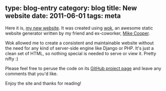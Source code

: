 type: blog-entry
category: blog
title: New website
date: 2011-06-01
tags: meta
---
Here it is, [my new website][mysite]. It was created using [wok][], an awesome
static website generator written by my friend and ex-coworker, 
[Mike Cooper][cooper].

[mysite]:http://robmd.net
[wok]:https://github.com/mythmon/wok
[cooper]:http://facebook.com/mythmon

Wok allowed me to create a consistent and maintainable website without the need
for any kind of server-side engine like Django or PHP. It's just a clean set
of HTML, so nothing special is needed to serve or view it. Pretty nifty :)

Please feel free to peruse the code on its [GitHub project page][github] and
leave any comments that you'd like.

[github]:https://github.com/robatron/robmd.net

Enjoy the site and thanks for reading!
